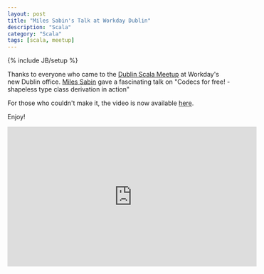 ```yaml
---
layout: post
title: "Miles Sabin's Talk at Workday Dublin"
description: "Scala"
category: "Scala"
tags: [scala, meetup]
---
```

{% include JB/setup %}

Thanks to everyone who came to the [Dublin Scala Meetup](http://www.meetup.com/Dublin-Scala-users-group/events/223835810/) at Workday's new Dublin office. 
[Miles Sabin](https://twitter.com/milessabin) gave a fascinating talk on "Codecs for free! - shapeless type class derivation in action"

For those who couldn't make it, the video is now available [here](https://www.youtube.com/watch?v=LaOiBdrM8uo&feature=youtu.be).

Enjoy!

<iframe width="560" height="315" src="https://www.youtube.com/embed/LaOiBdrM8uo" frameborder="0" allowfullscreen></iframe>

